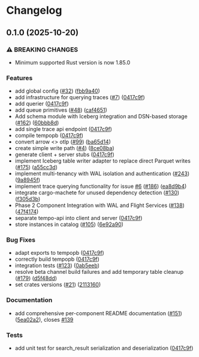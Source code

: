 # Changelog

## 0.1.0 (2025-10-20)


### ⚠ BREAKING CHANGES

* Minimum supported Rust version is now 1.85.0

### Features

* add global config ([#32](https://github.com/cedricziel/signaldb/issues/32)) ([fbb9a40](https://github.com/cedricziel/signaldb/commit/fbb9a407d45ae8f606334fc4154caee7ae4a12d9))
* add infrastructure for querying traces ([#7](https://github.com/cedricziel/signaldb/issues/7)) ([0417c9f](https://github.com/cedricziel/signaldb/commit/0417c9ffea7187fb40160217ae8b8ab78c43d12c))
* add querier ([0417c9f](https://github.com/cedricziel/signaldb/commit/0417c9ffea7187fb40160217ae8b8ab78c43d12c))
* add queue primitives ([#48](https://github.com/cedricziel/signaldb/issues/48)) ([caf4651](https://github.com/cedricziel/signaldb/commit/caf46518c2e7ee574d63617a9210774ed2531739))
* Add schema module with Iceberg integration and DSN-based storage ([#162](https://github.com/cedricziel/signaldb/issues/162)) ([60bbb8d](https://github.com/cedricziel/signaldb/commit/60bbb8d09a5ff63e2114c6383e7650c9dfef0d24))
* add single trace api endpoint ([0417c9f](https://github.com/cedricziel/signaldb/commit/0417c9ffea7187fb40160217ae8b8ab78c43d12c))
* compile tempopb ([0417c9f](https://github.com/cedricziel/signaldb/commit/0417c9ffea7187fb40160217ae8b8ab78c43d12c))
* convert arrow &lt;&gt; otlp ([#99](https://github.com/cedricziel/signaldb/issues/99)) ([ba65d14](https://github.com/cedricziel/signaldb/commit/ba65d144173d2dbeee22011ded650e834df4f5c9))
* create simple write path ([#4](https://github.com/cedricziel/signaldb/issues/4)) ([8ce08ba](https://github.com/cedricziel/signaldb/commit/8ce08ba53b8499c90bba270b2f9cd8e6c5e18c3f))
* generate client + server stubs ([0417c9f](https://github.com/cedricziel/signaldb/commit/0417c9ffea7187fb40160217ae8b8ab78c43d12c))
* implement Iceberg table writer adapter to replace direct Parquet writes ([#175](https://github.com/cedricziel/signaldb/issues/175)) ([a55cc3d](https://github.com/cedricziel/signaldb/commit/a55cc3dbd06d955ee82d64e002abab588102df04))
* implement multi-tenancy with WAL isolation and authentication ([#243](https://github.com/cedricziel/signaldb/issues/243)) ([9a8945f](https://github.com/cedricziel/signaldb/commit/9a8945f06e871a96f5890e194534ae11ebb1f35b))
* implement trace querying functionality for issue [#6](https://github.com/cedricziel/signaldb/issues/6) ([#186](https://github.com/cedricziel/signaldb/issues/186)) ([ea8d9b4](https://github.com/cedricziel/signaldb/commit/ea8d9b47446cdbb89bb05b0a5c048c023d4dde49))
* integrate cargo-machete for unused dependency detection ([#130](https://github.com/cedricziel/signaldb/issues/130)) ([f305d3b](https://github.com/cedricziel/signaldb/commit/f305d3b9a6923ca2f7eca95ee83ed9002ee7cee1))
* Phase 2 Component Integration with WAL and Flight Services ([#138](https://github.com/cedricziel/signaldb/issues/138)) ([47f4174](https://github.com/cedricziel/signaldb/commit/47f417488c7b0225d031219df94a1d7eb55ff166))
* separate tempo-api into client and server ([0417c9f](https://github.com/cedricziel/signaldb/commit/0417c9ffea7187fb40160217ae8b8ab78c43d12c))
* store instances in catalog ([#105](https://github.com/cedricziel/signaldb/issues/105)) ([6e92a90](https://github.com/cedricziel/signaldb/commit/6e92a9031a20c04658a1060fa2b7733d5e244f0e))


### Bug Fixes

* adapt exports to tempopb ([0417c9f](https://github.com/cedricziel/signaldb/commit/0417c9ffea7187fb40160217ae8b8ab78c43d12c))
* correctly build tempopb ([0417c9f](https://github.com/cedricziel/signaldb/commit/0417c9ffea7187fb40160217ae8b8ab78c43d12c))
* integration tests ([#123](https://github.com/cedricziel/signaldb/issues/123)) ([0ab5eeb](https://github.com/cedricziel/signaldb/commit/0ab5eeb9a0637483efaae88175ab9648c9dd2fb9))
* resolve beta channel build failures and add temporary table cleanup ([#179](https://github.com/cedricziel/signaldb/issues/179)) ([d5f48dd](https://github.com/cedricziel/signaldb/commit/d5f48dd69cf1026295a825aea00f847c284ebe18))
* set crates versions ([#21](https://github.com/cedricziel/signaldb/issues/21)) ([2113160](https://github.com/cedricziel/signaldb/commit/21131604ba4d7277f2b9e7f26b103ac03ef1bcaf))


### Documentation

* add comprehensive per-component README documentation ([#151](https://github.com/cedricziel/signaldb/issues/151)) ([5ea02a2](https://github.com/cedricziel/signaldb/commit/5ea02a2dd660bc03639a3a82c0146f18c147ecfb)), closes [#139](https://github.com/cedricziel/signaldb/issues/139)


### Tests

* add unit test for search_result serialization and deserialization ([0417c9f](https://github.com/cedricziel/signaldb/commit/0417c9ffea7187fb40160217ae8b8ab78c43d12c))
